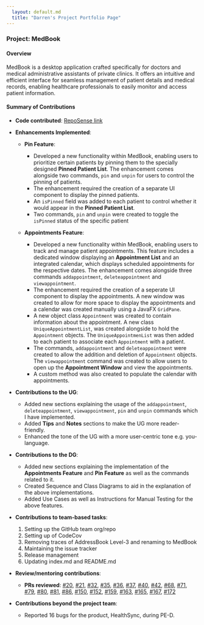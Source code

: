 ```yaml
---
  layout: default.md
  title: "Darren's Project Portfolio Page"
---
```


### Project: MedBook

#### Overview

MedBook is a desktop application crafted specifically for doctors and medical administrative assistants of private clinics. It offers an intuitive and efficient interface for seamless management of patient details and medical records, enabling healthcare professionals to easily monitor and access patient information.

#### Summary of Contributions

- **Code contributed**: [RepoSense link](https://nus-cs2103-ay2324s1.github.io/tp-dashboard/?search=darren159&breakdown=false&sort=groupTitle%20dsc&sortWithin=title&since=2023-09-22&timeframe=commit&mergegroup=&groupSelect=groupByRepos)

- **Enhancements Implemented**:

  - **Pin Feature**:

    - Developed a new functionality within MedBook, enabling users to prioritize certain patients by pinning them to the specially designed **Pinned Patient List**. The enhancement comes alongside two commands, `pin` and `unpin` for users to control the pinning of patients.
    - The enhancement required the creation of a separate UI component to display the pinned patients.
    - An `isPinned` field was added to each patient to control whether it would appear in the **Pinned Patient List**.
    - Two commands, `pin` and `unpin` were created to toggle the `isPinned` status of the specific patient

  - **Appointments Feature**:
    - Developed a new functionality within MedBook, enabling users to track and manage patient appointments. This feature includes a dedicated window displaying an **Appointment List** and an integrated calendar, which displays scheduled appointments for the respective dates. The enhancement comes alongside three commands `addappointment`, `deleteappointment` and `viewappointment`.
    - The enhancement required the creation of a seperate UI component to display the appointments. A new window was created to allow for more space to display the appointments and a calendar was created manually using a JavaFX `GridPane`.
    - A new object class `Appointment` was created to contain information about the appointment. A new class `UniqueAppointmentList`, was created alongside to hold the `Appointment` objects. The `UniqueAppointmenList` was then added to each patient to associate each `Appointment` with a patient.
    - The commands, `addappointment` and `deleteappointment` were created to allow the addition and deletion of `Appointment` objects. The `viewappointment` command was created to allow users to open up the **Appointment Window** and view the appointments.
    - A custom method was also created to populate the calendar with appointments.

- **Contributions to the UG**:

  - Added new sections explaining the usage of the `addappointment`, `deleteappointment`, `viewappointment`, `pin` and `unpin` commands which I have implemented.
  - Added **Tips** and **Notes** sections to make the UG more reader-friendly.
  - Enhanced the tone of the UG with a more user-centric tone e.g. you-language.

- **Contributions to the DG**:

  - Added new sections explaining the implementation of the **Appointments Feature** and **Pin Feature** as well as the commands related to it.
  - Created Sequence and Class Diagrams to aid in the explanation of the above implementations.
  - Added Use Cases as well as Instructions for Manual Testing for the above features.

- **Contributions to team-based tasks**:

  1. Setting up the GitHub team org/repo
  2. Setting up of CodeCov
  3. Removing traces of AddressBook Level-3 and renaming to MedBook
  4. Maintaining the issue tracker
  5. Release management
  6. Updating index.md and README.md

- **Review/mentoring contributions**:

  - **PRs reviewed**:
    [\#20](https://github.com/AY2324S1-CS2103T-T12-4/tp/pull/20), [\#21](https://github.com/AY2324S1-CS2103T-T12-4/tp/pull/21),
    [\#32](https://github.com/AY2324S1-CS2103T-T12-4/tp/pull/32), [\#35](https://github.com/AY2324S1-CS2103T-T12-4/tp/pull/35),
    [\#36](https://github.com/AY2324S1-CS2103T-T12-4/tp/pull/36), [\#37](https://github.com/AY2324S1-CS2103T-T12-4/tp/pull/37),
    [\#40](https://github.com/AY2324S1-CS2103T-T12-4/tp/pull/40), [\#42](https://github.com/AY2324S1-CS2103T-T12-4/tp/pull/42),
    [\#68](https://github.com/AY2324S1-CS2103T-T12-4/tp/pull/68), [\#71](https://github.com/AY2324S1-CS2103T-T12-4/tp/pull/71),
    [\#79](https://github.com/AY2324S1-CS2103T-T12-4/tp/pull/79), [\#80](https://github.com/AY2324S1-CS2103T-T12-4/tp/pull/80), [\#81](https://github.com/AY2324S1-CS2103T-T12-4/tp/pull/81),
    [\#86](https://github.com/AY2324S1-CS2103T-T12-4/tp/pull/86), [\#150](https://github.com/AY2324S1-CS2103T-T12-4/tp/pull/150), [\#152](https://github.com/AY2324S1-CS2103T-T12-4/tp/pull/152), [\#159](https://github.com/AY2324S1-CS2103T-T12-4/tp/pull/159), [\#163](https://github.com/AY2324S1-CS2103T-T12-4/tp/pull/163), [\#165](https://github.com/AY2324S1-CS2103T-T12-4/tp/pull/165), [\#167](https://github.com/AY2324S1-CS2103T-T12-4/tp/pull/167), [\#172](https://github.com/AY2324S1-CS2103T-T12-4/tp/pull/172)

- **Contributions beyond the project team**:
  - Reported 16 bugs for the product, HealthSync, during PE-D.
